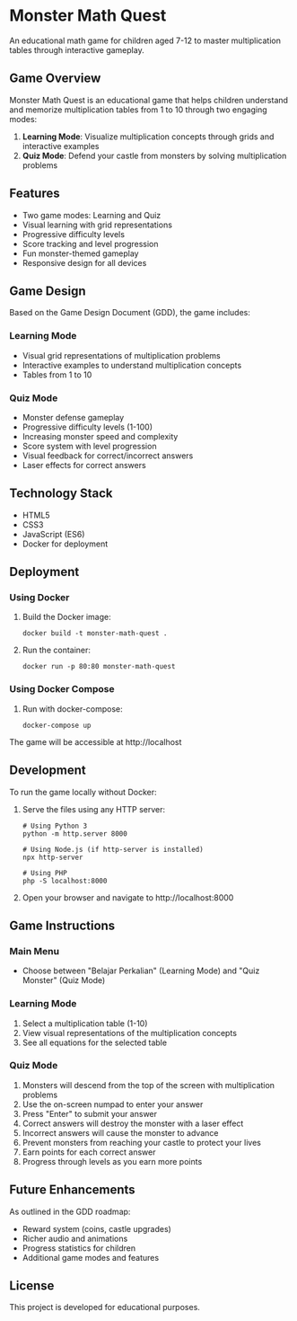 # Monster Math Quest

An educational math game for children aged 7-12 to master multiplication tables through interactive gameplay.

## Game Overview

Monster Math Quest is an educational game that helps children understand and memorize multiplication tables from 1 to 10 through two engaging modes:

1. **Learning Mode**: Visualize multiplication concepts through grids and interactive examples
2. **Quiz Mode**: Defend your castle from monsters by solving multiplication problems

## Features

- Two game modes: Learning and Quiz
- Visual learning with grid representations
- Progressive difficulty levels
- Score tracking and level progression
- Fun monster-themed gameplay
- Responsive design for all devices

## Game Design

Based on the Game Design Document (GDD), the game includes:

### Learning Mode
- Visual grid representations of multiplication problems
- Interactive examples to understand multiplication concepts
- Tables from 1 to 10

### Quiz Mode
- Monster defense gameplay
- Progressive difficulty levels (1-100)
- Increasing monster speed and complexity
- Score system with level progression
- Visual feedback for correct/incorrect answers
- Laser effects for correct answers

## Technology Stack

- HTML5
- CSS3
- JavaScript (ES6)
- Docker for deployment

## Deployment

### Using Docker

1. Build the Docker image:
   ```
   docker build -t monster-math-quest .
   ```

2. Run the container:
   ```
   docker run -p 80:80 monster-math-quest
   ```

### Using Docker Compose

1. Run with docker-compose:
   ```
   docker-compose up
   ```

The game will be accessible at http://localhost

## Development

To run the game locally without Docker:

1. Serve the files using any HTTP server:
   ```
   # Using Python 3
   python -m http.server 8000
   
   # Using Node.js (if http-server is installed)
   npx http-server
   
   # Using PHP
   php -S localhost:8000
   ```

2. Open your browser and navigate to http://localhost:8000

## Game Instructions

### Main Menu
- Choose between "Belajar Perkalian" (Learning Mode) and "Quiz Monster" (Quiz Mode)

### Learning Mode
1. Select a multiplication table (1-10)
2. View visual representations of the multiplication concepts
3. See all equations for the selected table

### Quiz Mode
1. Monsters will descend from the top of the screen with multiplication problems
2. Use the on-screen numpad to enter your answer
3. Press "Enter" to submit your answer
4. Correct answers will destroy the monster with a laser effect
5. Incorrect answers will cause the monster to advance
6. Prevent monsters from reaching your castle to protect your lives
7. Earn points for each correct answer
8. Progress through levels as you earn more points

## Future Enhancements

As outlined in the GDD roadmap:
- Reward system (coins, castle upgrades)
- Richer audio and animations
- Progress statistics for children
- Additional game modes and features

## License

This project is developed for educational purposes.